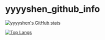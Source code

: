 # yyyyshen_github_info

[![yyyyshen's GitHub stats](https://github-readme-stats.vercel.app/api?username=Yyyyshen&hide=contribs,prs&show_icons=true&theme=radical)](https://github.com/anuraghazra/github-readme-stats)

[![Top Langs](https://github-readme-stats.vercel.app/api/top-langs/?username=Yyyyshen)](https://github.com/anuraghazra/github-readme-stats)

